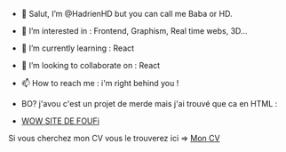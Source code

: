 - 👋 Salut, I’m @HadrienHD but you can call me Baba or HD.
- 👀 I’m interested in : Frontend, Graphism, Real time webs, 3D...
- 🌱 I’m currently learning : React
- 💞️ I’m looking to collaborate on : React
- 📫 How to reach me : i'm right behind you !

- BO? j'avou c'est un projet de merde mais j'ai trouvé que ca en HTML :
- <a href="https://hadrienhd.github.io/HadrienHD/" target="_blank">WOW SITE DE FOUFi</a>

Si vous cherchez mon CV vous le trouverez ici => <a href="https://hadrienhd.github.io/HadrienHD/CV/cv.pdf" target="_blank">Mon CV</a>
